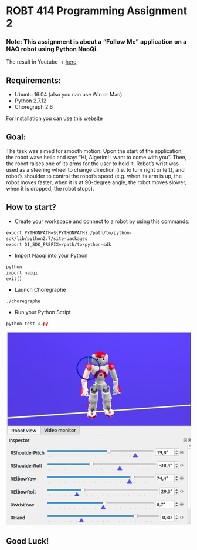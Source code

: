 # ROBT 414 Programming Assignment 2
### Note: This assignment is about a “Follow Me” application on a NAO robot using Python NaoQi.
The result in Youtube -> [here](https://youtu.be/YIftSNFQ2hc)
## Requirements:
* Ubuntu 16.04 (also you can use Win or Mac)
* Python 2.7.12
* Choregraph 2.6 

For installation you can use this [website](https://developer.softbankrobotics.com/nao-naoqi-2-1)

## Goal:
The task was aimed for smooth motion. Upon the start of the
application, the robot wave hello and say: “Hi, Aigerim! I want to come with you”.
Then, the robot raises one of its arms for the user to hold it. Robot’s wrist was used as a
steering wheel to change direction (i.e. to turn right or left), and robot’s shoulder to control
the robot’s speed (e.g. when its arm is up, the robot moves faster, when it is at 90-degree
angle, the robot moves slower; when it is dropped, the robot stops).

## How to start? 

* Create your workspace and connect to a robot by using this commands:
```Linux Terminal
export PYTHONPATH=${PYTHONPATH}:/path/to/python-sdk/lib/python2.7/site-packages
export QI_SDK_PREFIX=/path/to/python-sdk
```
* Import Naoqi into your Python
```
python
import naoqi
exit()
```
* Launch Choregraphe
```terminal
./choregraphe
```
* Run your Python Script
```python
python test-4.py
```

<p align="center">
  <img src="images/nao_robot.jpg"/>
</p>


## Good Luck!

